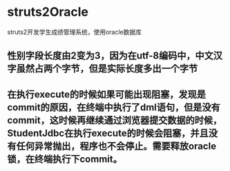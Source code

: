 # struts2Oracle
struts2开发学生成绩管理系统，使用oracle数据库

## 性别字段长度由2变为3，因为在utf-8编码中，中文汉字虽然占两个字节，但是实际长度多出一个字节

## 在执行execute的时候如果可能出现阻塞，发现是commit的原因，在终端中执行了dml语句，但是没有commit，这时候再继续通过浏览器提交数据的时候，StudentJdbc在执行execute的时候会阻塞，并且没有任何异常抛出，程序也不会停止。需要释放oracle锁，在终端执行下commit。
